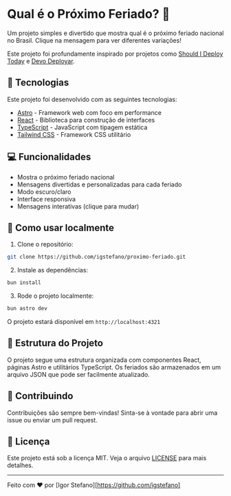 # Qual é o Próximo Feriado? 🎉

Um projeto simples e divertido que mostra qual é o próximo feriado nacional no Brasil. Clique na mensagem para ver diferentes variações!

Este projeto foi profundamente inspirado por projetos como [Should I Deploy Today](https://shouldideploy.today/) e [Devo Deployar](https://devodeployar.dev/).

## 🚀 Tecnologias

Este projeto foi desenvolvido com as seguintes tecnologias:

- [Astro](https://astro.build/) - Framework web com foco em performance
- [React](https://react.dev/) - Biblioteca para construção de interfaces
- [TypeScript](https://www.typescriptlang.org/) - JavaScript com tipagem estática
- [Tailwind CSS](https://tailwindcss.com/) - Framework CSS utilitário

## 💻 Funcionalidades

- Mostra o próximo feriado nacional
- Mensagens divertidas e personalizadas para cada feriado
- Modo escuro/claro
- Interface responsiva
- Mensagens interativas (clique para mudar)

## 🎯 Como usar localmente

1. Clone o repositório:

```bash
git clone https://github.com/igstefano/proximo-feriado.git
```

2. Instale as dependências:

```bash
bun install
```

3. Rode o projeto localmente:

```bash
bun astro dev
```

O projeto estará disponível em `http://localhost:4321`

## 📁 Estrutura do Projeto

O projeto segue uma estrutura organizada com componentes React, páginas Astro e utilitários TypeScript. Os feriados são armazenados em um arquivo JSON que pode ser facilmente atualizado.

## 🤝 Contribuindo

Contribuições são sempre bem-vindas! Sinta-se à vontade para abrir uma issue ou enviar um pull request.

## 📝 Licença

Este projeto está sob a licença MIT. Veja o arquivo [LICENSE](LICENSE) para mais detalhes.

---

Feito com ❤️ por [Igor Stefano][https://github.com/igstefano]
